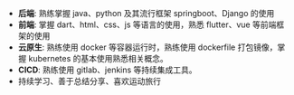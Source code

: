 - **后端**: 熟练掌握 java、python 及其流行框架 springboot、Django 的使用
- **前端**: 掌握 dart、html、css、js 等语言的使用，熟悉 flutter、vue 等前端框架的使用
- **云原生**: 熟练使用 docker 等容器运行时，熟练使用 dockerfile 打包镜像，掌握 kubernetes 的基本使用熟悉相关概念。
- **CICD**: 熟练使用 gitlab、jenkins 等持续集成工具。
- 持续学习、善于总结分享、喜欢运动旅行
